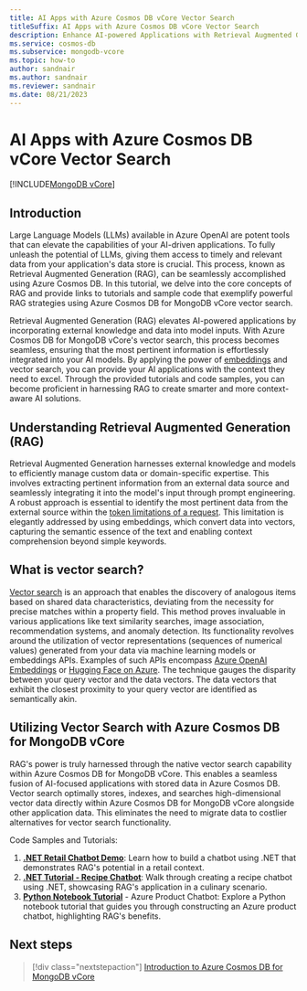 ```yaml
---
title: AI Apps with Azure Cosmos DB vCore Vector Search
titleSuffix: AI Apps with Azure Cosmos DB vCore Vector Search
description: Enhance AI-powered Applications with Retrieval Augmented Generation (RAG) using Azure Cosmos DB vCore Vector Search.
ms.service: cosmos-db
ms.subservice: mongodb-vcore
ms.topic: how-to
author: sandnair
ms.author: sandnair
ms.reviewer: sandnair
ms.date: 08/21/2023
---
```


# AI Apps with Azure Cosmos DB vCore Vector Search

[!INCLUDE[MongoDB vCore](../../includes/appliesto-mongodb-vcore.md)]

## Introduction

Large Language Models (LLMs) available in Azure OpenAI are potent tools that can elevate the capabilities of your AI-driven applications. To fully unleash the potential of LLMs, giving them access to timely and relevant data from your application's data store is crucial. This process, known as Retrieval Augmented Generation (RAG), can be seamlessly accomplished using Azure Cosmos DB. In this tutorial, we delve into the core concepts of RAG and provide links to tutorials and sample code that exemplify powerful RAG strategies using Azure Cosmos DB for MongoDB vCore vector search.

Retrieval Augmented Generation (RAG) elevates AI-powered applications by incorporating external knowledge and data into model inputs. With Azure Cosmos DB for MongoDB vCore's vector search, this process becomes seamless, ensuring that the most pertinent information is effortlessly integrated into your AI models. By applying the power of [embeddings](../../../ai-services/openai/tutorials/embeddings.md) and vector search, you can provide your AI applications with the context they need to excel. Through the provided tutorials and code samples, you can become proficient in harnessing RAG to create smarter and more context-aware AI solutions.

## Understanding Retrieval Augmented Generation (RAG)

Retrieval Augmented Generation harnesses external knowledge and models to efficiently manage custom data or domain-specific expertise. This involves extracting pertinent information from an external data source and seamlessly integrating it into the model's input through prompt engineering. A robust approach is essential to identify the most pertinent data from the external source within the [token limitations of a request](../../../ai-services/openai/quotas-limits.md). This limitation is elegantly addressed by using embeddings, which convert data into vectors, capturing the semantic essence of the text and enabling context comprehension beyond simple keywords.

## What is vector search?

[Vector search](./vector-search.md) is an approach that enables the discovery of analogous items based on shared data characteristics, deviating from the necessity for precise matches within a property field. This method proves invaluable in various applications like text similarity searches, image association, recommendation systems, and anomaly detection. Its functionality revolves around the utilization of vector representations (sequences of numerical values) generated from your data via machine learning models or embeddings APIs. Examples of such APIs encompass [Azure OpenAI Embeddings](/azure/ai-services/openai/how-to/embeddings) or [Hugging Face on Azure](https://azure.microsoft.com/solutions/hugging-face-on-azure/). The technique gauges the disparity between your query vector and the data vectors. The data vectors that exhibit the closest proximity to your query vector are identified as semantically akin.


## Utilizing Vector Search with Azure Cosmos DB for MongoDB vCore

RAG's power is truly harnessed through the native vector search capability within Azure Cosmos DB for MongoDB vCore. This enables a seamless fusion of AI-focused applications with stored data in Azure Cosmos DB. Vector search optimally stores, indexes, and searches high-dimensional vector data directly within Azure Cosmos DB for MongoDB vCore alongside other application data. This eliminates the need to migrate data to costlier alternatives for vector search functionality.

Code Samples and Tutorials:

1.	[**.NET Retail Chatbot Demo**](https://github.com/AzureCosmosDB/VectorSearchAiAssistant/tree/mongovcorev2): Learn how to build a chatbot using .NET that demonstrates RAG's potential in a retail context.
2.	[**.NET Tutorial - Recipe Chatbot**](https://github.com/microsoft/AzureDataRetrievalAugmentedGenerationSamples/tree/main/C%23/CosmosDB-MongoDBvCore): Walk through creating a recipe chatbot using .NET, showcasing RAG's application in a culinary scenario.
3.	[**Python Notebook Tutorial**](https://github.com/microsoft/AzureDataRetrievalAugmentedGenerationSamples/tree/main/Python/CosmosDB-MongoDB-vCore) - Azure Product Chatbot: Explore a Python notebook tutorial that guides you through constructing an Azure product chatbot, highlighting RAG's benefits.


## Next steps

> [!div class="nextstepaction"]
> [Introduction to Azure Cosmos DB for MongoDB vCore](introduction.md)
